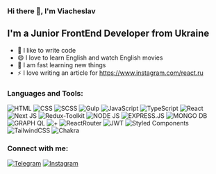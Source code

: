 ### Hi there 👋, I'm Viacheslav

## I'm a Junior FrontEnd Developer from Ukraine
- 💪 I like to write code
- 😄 I love to learn English and watch English movies
- 🥅 I am fast learning new things
- ⚡ I love writing an article for https://www.instagram.com/react.ru

### Languages and Tools:
![HTML](https://img.shields.io/badge/-HTML-090909?style=for-the-badge&logo=html5&logoColor=orange) ![CSS](https://img.shields.io/badge/-SCSS-090909?style=for-the-badge&logo=css3&logoColor=2162B0)  ![SCSS](https://img.shields.io/badge/-SCSS-090909?style=for-the-badge&logo=sass&logoColor=D56FA4)   ![Gulp](https://img.shields.io/badge/-Gulp-090909?style=for-the-badge&logo=gulp&logoColor=red)   ![JavaScript](https://img.shields.io/badge/-JavaScript-090909?style=for-the-badge&logo=JavaScript&logoColor=E9D54D)  ![TypeScript](https://img.shields.io/badge/-TypeScript-090909?style=for-the-badge&logo=TypeScript&logoColor=2F74C0) ![React](https://img.shields.io/badge/-React-090909?style=for-the-badge&logo=react&logoColor=61DAFB) ![Next JS](https://img.shields.io/badge/Next-black?style=for-the-badge&logo=next.js&logoColor=white) ![Redux-Toolkit](https://img.shields.io/badge/-Redux_Toolkit-090909?style=for-the-badge&logo=redux&logoColor=764ABC) ![NODE JS](https://img.shields.io/badge/Node.js-43853D?style=for-the-badge&logo=node.js&logoColor=white) ![EXPRESS.JS](https://img.shields.io/badge/Express.js-090909?style=for-the-badge&logo=express&) ![MONGO DB](https://img.shields.io/badge/MongoDB-orange?style=for-the-badge&logo=mongodb&logoColor=white) ![GRAPH QL](https://img.shields.io/badge/GRAPHQL-e66ec6?style=for-the-badge&logo=GraphQL&logoColor=white) ![+](https://img.shields.io/badge/AND%20I%20HAVE%20AN%20experience%20%3E%3E%3E-bfbfbf?style=for-the-badge&logoColor=00000) ![ReactRouter](https://img.shields.io/badge/React_Router-090909?style=for-the-badge&logo=react-router&logoColor=white)  ![JWT](https://img.shields.io/badge/json%20web%20token-090909?style=for-the-badge&logo=json-web-tokens&logoColor=pink) ![Styled Components](https://img.shields.io/badge/styled--components-DB7093?style=for-the-badge&logo=styled-components&logoColor=white) ![TailwindCSS](https://img.shields.io/badge/tailwindcss-%2338B2AC.svg?style=for-the-badge&logo=tailwind-css&logoColor=white) ![Chakra](https://img.shields.io/badge/chakra-%234ED1C5.svg?style=for-the-badge&logo=chakraui&logoColor=white)

### Connect with me:
[![Telegram](https://img.shields.io/badge/-Telegram-090909?style=for-the-badge&logo=telegram&logoColor=27A0D9)](https://t.me/react1ru) [![Instagram](https://img.shields.io/badge/-Instagram-090909?style=for-the-badge&logo=instagram&logoColor=BA399D)](https://www.instagram.com/react.ru)
